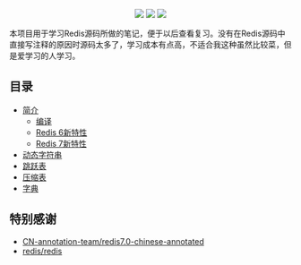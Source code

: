 
<p align="center"><a title="小令童鞋" target="_blank" href="https://github.com/zeekling/redis_doc"><img src="https://img.shields.io/github/last-commit/zeekling/redis_doc.svg?style=flat-square&color=FF9900"></a>
<a title="GitHub repo size in bytes" target="_blank" href="https://github.com/zeekling/redis_doc"><img src="https://img.shields.io/github/repo-size/zeekling/redis_doc.svg?style=flat-square"></a>
<a title="Hits" target="_blank" href="https://github.com/zeekling/hits"><img src="https://hits.b3log.org/zeekling/redis_doc.svg"></a></p>

本项目用于学习Redis源码所做的笔记，便于以后查看复习。没有在Redis源码中直接写注释的原因时源码太多了，学习成本有点高，不适合我这种虽然比较菜，但是爱学习的人学习。

## 目录

- [简介](brief)
  - [编译](brief/complie.md)
  - [Redis 6新特性](brief/redis6.0.md)
  - [Redis 7新特性](brief/redis7.0.md)
- [动态字符串](sds)
- [跳跃表](skiplist/readme.md)
- [压缩表](ziplist/readme.md)
- [字典](dict/README.md)


## 特别感谢

- [CN-annotation-team/redis7.0-chinese-annotated](https://github.com/CN-annotation-team/redis7.0-chinese-annotated)
- [redis/redis](https://github.com/redis/redis)

